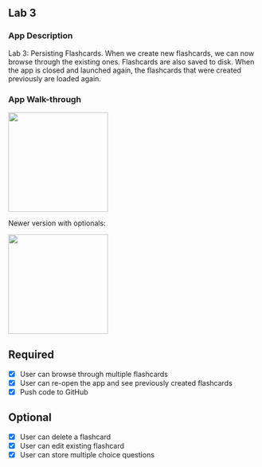 ## Lab 3

### App Description
Lab 3: Persisting Flashcards. 
When we create new flashcards, we can now browse through the existing ones. Flashcards are also saved to disk. When the app is closed and launched again, the flashcards that were created previously are loaded again.

### App Walk-through

<img src=https://i.imgur.com/1hxzvjT.gif width=200><br>

Newer version with optionals:

<img src=https://i.imgur.com/wUTYs9p.gif width=200><br>

## Required
- [x] User can browse through multiple flashcards
- [x] User can re-open the app and see previously created flashcards
- [x] Push code to GitHub
## Optional
- [x] User can delete a flashcard
- [x] User can edit existing flashcard
- [x] User can store multiple choice questions

